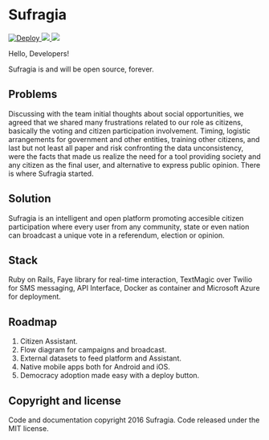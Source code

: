 # Sufragia

<a href="https://heroku.com/deploy?template=https://github.com/IcaliaLabs/sufragia">
  <img src="https://www.herokucdn.com/deploy/button.svg" alt="Deploy">
</a>

<a href="https://portal.azure.com/#create/Microsoft.Template/uri/https%3A%2F%2Fraw.githubusercontent.com%2FIcaliaLabs%2Fsufragia%2Fazure-button%2Fazuredeploy.json" target="_blank">
    <img src="http://azuredeploy.net/deploybutton.png"/>
</a>
<a href="http://armviz.io/#/?load=https%3A%2F%2Fraw.githubusercontent.com%2FIcaliaLabs%2Fsufragia%2Fazure-button%2Fazuredeploy.json">
    <img src="http://armviz.io/visualizebutton.png"/>
</a>

<a href="http://i.imgur.com/bRLqDiD.png"></a>

Hello, Developers!

Sufragia is and will be open source, forever. 

## Problems
Discussing with the team initial thoughts about social opportunities, we agreed that we shared many frustrations related to our role as citizens, basically the voting and citizen participation involvement. Timing, logistic arrangements for government and other entities, training other citizens, and last but not least all paper and risk confronting the data unconsistency, were the facts that made us realize the need for a tool providing society and any citizen as the final user, and alternative to express public opinion. There is where Sufragia started. 

## Solution
Sufragia is an intelligent and open platform promoting accesible citizen participation where every user from any community, state or even nation can broadcast a unique vote in a referendum, election or opinion. 

## Stack
Ruby on Rails, Faye library for real-time interaction, TextMagic over Twilio for SMS messaging, API Interface, Docker as container and Microsoft Azure for deployment. 

## Roadmap
  1. Citizen Assistant.  
  2. Flow diagram for campaigns and broadcast. 
  3. External datasets to feed platform and Assistant. 
  4. Native mobile apps both for Android and iOS. 
  5. Democracy adoption made easy with a deploy button. 

## Copyright and license
Code and documentation copyright 2016 Sufragia. Code released under the MIT license.

